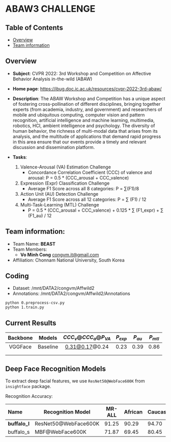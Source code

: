 # ABAW3 CHALLENGE

## Table of Contents
+ [Overview](#Overview)
+ [Team information](#team-information)

## Overview
+ **Subject**: CVPR 2022: 3rd Workshop and Competition on Affective Behavior Analysis in-the-wild (ABAW)
+ **Home page**: https://ibug.doc.ic.ac.uk/resources/cvpr-2022-3rd-abaw/
+ **Description**: The ABAW Workshop and Competition has a unique aspect of fostering cross-pollination of different disciplines, bringing together experts (from academia, industry, and government) and researchers of mobile and ubiquitous computing, computer vision and pattern recognition, artificial intelligence and machine learning, multimedia, robotics, HCI, ambient intelligence and psychology. The diversity of human behavior, the richness of multi-modal data that arises from its analysis, and the multitude of applications that demand rapid progress in this area ensure that our events provide a timely and relevant discussion and dissemination platform.

+ **Tasks**:
  1) Valence-Arousal (VA) Estimation Challenge
      - Concordance Correlation Coefficient (CCC) of valence and arousal: P = 0.5 * (CCC_arousal + CCC_valence)
  2) Expression (Expr) Classification Challenge
     - Average F1 Score across all 8 categories: P = ∑(F1)/8
  3) Action Unit (AU) Detection Challenge
     - Average F1 Score across all 12 categories: P = ∑ (F1) / 12
  4) Multi-Task-Learning (MTL) Challenge
     - P = 0.5 * (CCC_arousal + CCC_valence) + 0.125 * ∑ (F1_expr) + ∑ (F1_au) / 12

## Team information: 
+ Team Name: **BEAST**
+ Team Members:
  + **Vo Minh Cong** congvm.it@gmail.com
+ Affiliation: Chonnam National University, South Korea


## Coding

+ Dataset: /mnt/DATA2/congvm/Affwild2 
+ Annotations: /mnt/DATA2/congvm/Affwild2/Annotations

```
python 0.preprocess-csv.py
python 1.train.py
```

## Current Results

| Backbone |  Models  | $CCC_{v}@CCC_{a}@P_{VA}$ | $P_{exp}$ | $P_{au}$ | $P_{mtl}$ |
| :------: | :------: | :----------------------: | :-------: | :------: | :-------: |
| VGGFace  | Baseline |      0.31@0.17@0.24      |   0.23    |   0.39   |   0.86    |
|          |          |                          |           |          |           |
|          |          |                          |           |          |           |



## Deep Face Recognition Models

To extract deep facial features, we use `ResNet50@WebFace600K` from `insightface` package.

Recognition Accuracy:

| Name          | Recognition Model    | MR-ALL | African | Caucasian | South Asian | East Asian | LFW   | CFP-FP | AgeDB-30 | IJB-C(E4) |
| :------------ | -------------------- | ------ | ------- | --------- | ----------- | ---------- | ----- | ------ | -------- | --------- |
| **buffalo_l** | ResNet50@WebFace600K | 91.25  | 90.29   | 94.70     | 93.16       | 74.96      | 99.83 | 99.33  | 98.23    | 97.25     |
| buffalo_s     | MBF@WebFace600K      | 71.87  | 69.45   | 80.45     | 73.39       | 51.03      | 99.70 | 98.00  | 96.58    | 95.02     |
